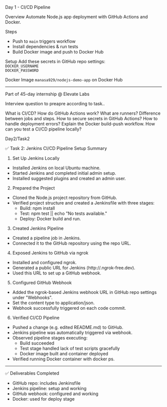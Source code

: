 Day 1 - CI/CD Pipeline

Overview
Automate Node.js app deployment with GitHub Actions and Docker.

Steps
- Push to `main` triggers workflow
- Install dependencies & run tests
- Build Docker image and push to Docker Hub

Setup
Add these secrets in GitHub repo settings:  
`DOCKER_USERNAME`  
`DOCKER_PASSWORD`

Docker Image
`manasa929/nodejs-demo-app` on Docker Hub

---

Part of 45-day internship @ Elevate Labs


Interview question to preapre according to task..
 
What is CI/CD?
How do GitHub Actions work?
What are runners?
Difference between jobs and steps.
How to secure secrets in GitHub Actions?
How to handle deployment errors?
Explain the Docker build-push workflow.
How can you test a CI/CD pipeline locally?


Day2/Task2

✅ Task 2: Jenkins CI/CD Pipeline Setup Summary

1. Set Up Jenkins Locally
- Installed Jenkins on local Ubuntu machine.
- Started Jenkins and completed initial admin setup.
- Installed suggested plugins and created an admin user.

2. Prepared the Project
- Cloned the Node.js project repository from GitHub.
- Verified project structure and created a Jenkinsfile with three stages:
  - Build: npm install
  - Test: npm test || echo "No tests available."
  - Deploy: Docker build and run.

3. Created Jenkins Pipeline
- Created a pipeline job in Jenkins.
- Connected it to the GitHub repository using the repo URL.

4. Exposed Jenkins to GitHub via ngrok
- Installed and configured ngrok.
- Generated a public URL for Jenkins (http://<ngrok-subdomain>.ngrok-free.dev).
- Used this URL to set up a GitHub webhook.

5. Configured GitHub Webhook
- Added the ngrok-based Jenkins webhook URL in GitHub repo settings under "Webhooks".
- Set the content type to application/json.
- Webhook successfully triggered on each code commit.

6. Verified CI/CD Pipeline
- Pushed a change (e.g. edited README.md) to GitHub.
- Jenkins pipeline was automatically triggered via webhook.
- Observed pipeline stages executing:
  - Build succeeded
  - Test stage handled lack of test scripts gracefully
  - Docker image built and container deployed
- Verified running Docker container with docker ps.

---

✅ Deliverables Completed
- GitHub repo: includes Jenkinsfile
- Jenkins pipeline: setup and working
- GitHub webhook: configured and working
- Docker: used for deploy stage

